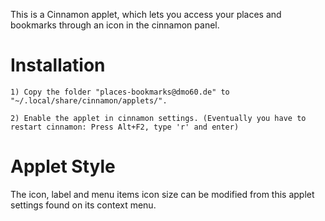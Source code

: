 This is a Cinnamon applet, which lets you access your places and bookmarks through an icon in the cinnamon panel.


Installation
================
	
	1) Copy the folder "places-bookmarks@dmo60.de" to "~/.local/share/cinnamon/applets/".
	
	2) Enable the applet in cinnamon settings. (Eventually you have to restart cinnamon: Press Alt+F2, type 'r' and enter)
	

Applet Style
================

The icon, label and menu items icon size can be modified from this applet settings found on its context menu.
